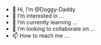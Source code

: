 - 👋 Hi, I’m @Doggy-Daddy
- 👀 I’m interested in ...
- 🌱 I’m currently learning ...
- 💞️ I’m looking to collaborate on ...
- 📫 How to reach me ...

<!---
Doggy-Daddy/Doggy-Daddy is a ✨ special ✨ repository because its `README.md` (this file) appears on your GitHub profile.
You can click the Preview link to take a look at your changes.
--->
